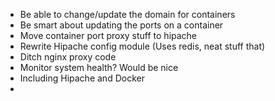 - Be able to change/update the domain for containers  
- Be smart about updating the ports on a container  
- Move container port proxy stuff to hipache  
 - Rewrite Hipache config module (Uses redis, neat stuff that)  
 - Ditch nginx proxy code  
- Monitor system health? Would be nice  
 - Including Hipache and Docker  
- 
